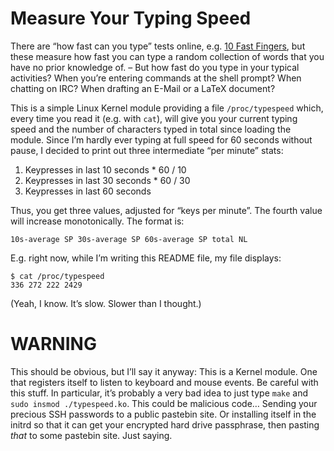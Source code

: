 Measure Your Typing Speed
=========================

There are “how fast can you type” tests online, e.g. [10 Fast
Fingers](http://10fastfingers.com/), but these measure how fast you
can type a random collection of words that you have no prior knowledge
of. – But how fast do you type in your typical activities? When you’re
entering commands at the shell prompt? When chatting on IRC? When
drafting an E-Mail or a LaTeX document?

This is a simple Linux Kernel module providing a file `/proc/typespeed`
which, every time you read it (e.g. with `cat`), will give you your
current typing speed and the number of characters typed in total since
loading the module. Since I’m hardly ever typing at full speed for 60
seconds without pause, I decided to print out three intermediate “per
minute” stats:

1. Keypresses in last 10 seconds * 60 / 10
2. Keypresses in last 30 seconds * 60 / 30
3. Keypresses in last 60 seconds

Thus, you get three values, adjusted for “keys per minute”. The fourth
value will increase monotonically. The format is:

    10s-average SP 30s-average SP 60s-average SP total NL

E.g. right now, while I’m writing this README file, my file displays:

    $ cat /proc/typespeed
    336 272 222 2429

(Yeah, I know. It’s slow. Slower than I thought.)

WARNING
=======

This should be obvious, but I’ll say it anyway: This is a Kernel
module. One that registers itself to listen to keyboard and mouse
events. Be careful with this stuff. In particular, it’s probably a
very bad idea to just type `make` and `sudo insmod ./typespeed.ko`.
This could be malicious code… Sending your precious SSH
passwords to a public pastebin site. Or installing itself in the
initrd so that it can get your encrypted hard drive passphrase, then
pasting *that* to some pastebin site. Just saying.
